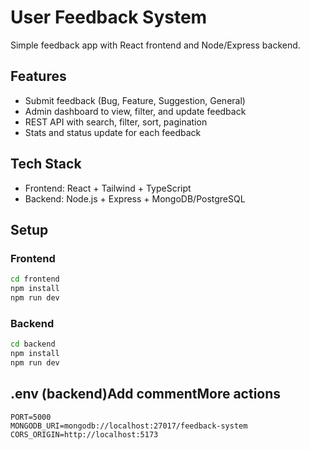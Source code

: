 # User Feedback System

Simple feedback app with React frontend and Node/Express backend.

## Features
- Submit feedback (Bug, Feature, Suggestion, General)
- Admin dashboard to view, filter, and update feedback
- REST API with search, filter, sort, pagination
- Stats and status update for each feedback

## Tech Stack
- Frontend: React + Tailwind + TypeScript
- Backend: Node.js + Express + MongoDB/PostgreSQL

## Setup

### Frontend
```bash
cd frontend
npm install
npm run dev
```

### Backend
```bash
cd backend
npm install
npm run dev
```

## .env (backend)Add commentMore actions
```
PORT=5000
MONGODB_URI=mongodb://localhost:27017/feedback-system
CORS_ORIGIN=http://localhost:5173
```

